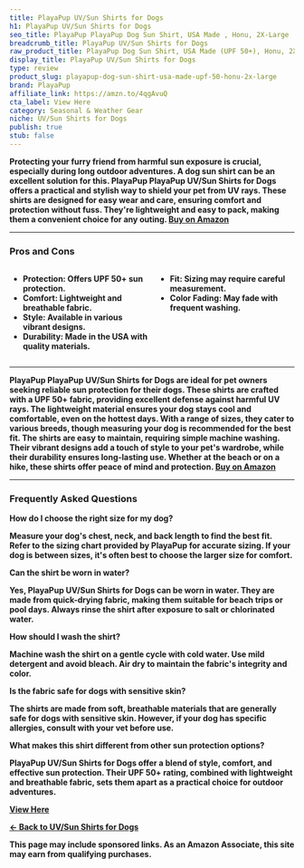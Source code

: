 ```yaml
---
title: PlayaPup UV/Sun Shirts for Dogs
h1: PlayaPup UV/Sun Shirts for Dogs
seo_title: PlayaPup PlayaPup Dog Sun Shirt, USA Made , Honu, 2X-Large
breadcrumb_title: PlayaPup UV/Sun Shirts for Dogs
raw_product_title: PlayaPup Dog Sun Shirt, USA Made (UPF 50+), Honu, 2X-Large
display_title: PlayaPup UV/Sun Shirts for Dogs
type: review
product_slug: playapup-dog-sun-shirt-usa-made-upf-50-honu-2x-large
brand: PlayaPup
affiliate_link: https://amzn.to/4qgAvuQ
cta_label: View Here
category: Seasonal & Weather Gear
niche: UV/Sun Shirts for Dogs
publish: true
stub: false
---
```


<div id="intro" class="full-width">
  <p><strong>Protecting your furry friend from harmful sun exposure is crucial, especially during long outdoor adventures. A dog sun shirt can be an excellent solution for this. PlayaPup PlayaPup UV/Sun Shirts for Dogs offers a practical and stylish way to shield your pet from UV rays. These shirts are designed for easy wear and care, ensuring comfort and protection without fuss. They're lightweight and easy to pack, making them a convenient choice for any outing. <a href="https://amzn.to/4qgAvuQ" rel="nofollow sponsored noopener" target="_blank"><strong>Buy on Amazon</strong></a></p>
</div>

<hr />
<h3 id="pros-cons">Pros and Cons</h3>
<div class="pc-grid" style="display:grid;grid-template-columns:1fr 1fr;gap:16px;">
  <ul>
    <li><strong>Protection:</strong> Offers UPF 50+ sun protection.</li>
    <li><strong>Comfort:</strong> Lightweight and breathable fabric.</li>
    <li><strong>Style:</strong> Available in various vibrant designs.</li>
    <li><strong>Durability:</strong> Made in the USA with quality materials.</li>
  </ul>
  <ul>
    <li><strong>Fit:</strong> Sizing may require careful measurement.</li>
    <li><strong>Color Fading:</strong> May fade with frequent washing.</li>
  </ul>
</div>
<hr />

<div class="full-width">
  <p>PlayaPup PlayaPup UV/Sun Shirts for Dogs are ideal for pet owners seeking reliable sun protection for their dogs. These shirts are crafted with a UPF 50+ fabric, providing excellent defense against harmful UV rays. The lightweight material ensures your dog stays cool and comfortable, even on the hottest days. With a range of sizes, they cater to various breeds, though measuring your dog is recommended for the best fit. The shirts are easy to maintain, requiring simple machine washing. Their vibrant designs add a touch of style to your pet's wardrobe, while their durability ensures long-lasting use. Whether at the beach or on a hike, these shirts offer peace of mind and protection. <a href="https://amzn.to/4qgAvuQ" rel="nofollow sponsored noopener" target="_blank"><strong>Buy on Amazon</strong></a></p>
</div>

<hr />
<h3 id="faqs">Frequently Asked Questions</h3>

<p><strong>How do I choose the right size for my dog?</strong></p>
<p>Measure your dog's chest, neck, and back length to find the best fit. Refer to the sizing chart provided by PlayaPup for accurate sizing. If your dog is between sizes, it's often best to choose the larger size for comfort.</p>

<p><strong>Can the shirt be worn in water?</strong></p>
<p>Yes, PlayaPup UV/Sun Shirts for Dogs can be worn in water. They are made from quick-drying fabric, making them suitable for beach trips or pool days. Always rinse the shirt after exposure to salt or chlorinated water.</p>

<p><strong>How should I wash the shirt?</strong></p>
<p>Machine wash the shirt on a gentle cycle with cold water. Use mild detergent and avoid bleach. Air dry to maintain the fabric's integrity and color.</p>

<p><strong>Is the fabric safe for dogs with sensitive skin?</strong></p>
<p>The shirts are made from soft, breathable materials that are generally safe for dogs with sensitive skin. However, if your dog has specific allergies, consult with your vet before use.</p>

<p><strong>What makes this shirt different from other sun protection options?</strong></p>
<p>PlayaPup UV/Sun Shirts for Dogs offer a blend of style, comfort, and effective sun protection. Their UPF 50+ rating, combined with lightweight and breathable fabric, sets them apart as a practical choice for outdoor adventures.</p>
<p><a class="btn" href="https://amzn.to/4qgAvuQ" target="_blank" rel="nofollow sponsored noopener">View Here</a></p>
<p><a href="/roundups/seasonal-weather-gear/uv-sun-shirts-for-dogs/">← Back to UV/Sun Shirts for Dogs</a></p>
<aside class="disclosure">This page may include sponsored links. As an Amazon Associate, this site may earn from qualifying purchases.</aside>
